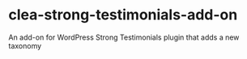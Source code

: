 # clea-strong-testimonials-add-on
An add-on for WordPress Strong Testimonials plugin that adds a new taxonomy

